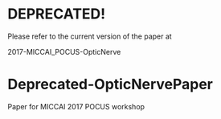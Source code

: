 # DEPRECATED!

Please refer to the current version of the paper at

2017-MICCAI_POCUS-OpticNerve


# Deprecated-OpticNervePaper
Paper for MICCAI 2017 POCUS workshop

